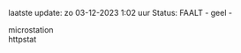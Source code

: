 laatste update: 
zo 03-12-2023  1:02   uur 
Status: FAALT - geel - 
<div class="service Y">microstation</div><div class="service G">httpstat</div>